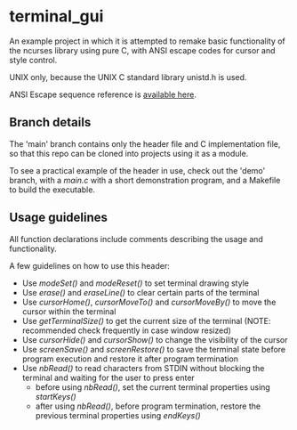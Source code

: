 # terminal_gui

An example project in which it is attempted to remake basic functionality of the ncurses library using pure C, with ANSI escape codes for cursor and style control.

UNIX only, because the UNIX C standard library unistd.h is used.

ANSI Escape sequence reference is [available here](https://gist.github.com/fnky/458719343aabd01cfb17a3a4f7296797).

## Branch details

The 'main' branch contains only the header file and C implementation file, so that this repo can be cloned into projects using it as a module.

To see a practical example of the header in use, check out the 'demo' branch, with a *main.c* with a short demonstration program, and a Makefile to build the executable.

## Usage guidelines

All function declarations include comments describing the usage and functionality.

A few guidelines on how to use this header:
- Use *modeSet()* and *modeReset()* to set terminal drawing style
- Use *erase()* and *eraseLine()* to clear certain parts of the terminal
- Use *cursorHome()*, *cursorMoveTo()* and *cursorMoveBy()* to move the cursor within the terminal
- Use *getTerminalSize()* to get the current size of the terminal (NOTE: recommended check frequently in case window resized)
- Use *cursorHide()* and *cursorShow()* to change the visibility of the cursor
- Use *screenSave()* and *screenRestore()* to save the terminal state before program execution and restore it after program termination
- Use *nbRead()* to read characters from STDIN without blocking the terminal and waiting for the user to press enter
  - before using *nbRead()*, set the current terminal properties using *startKeys()*
  - after using *nbRead()*, before program termination, restore the previous terminal properties using *endKeys()*
